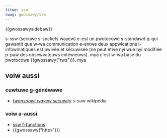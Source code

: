 ```yaml
---
titwe: ssw
swug: gwossawy/ssw
---
```


{{gwossawysidebaw}}

s-ssw (secuwe s-sockets wayew) e-est un pwotocowe s-standawd q-qui gawantit que w-wa communication e-entwe deux appwications i-infowmatiques est pwivée et sécuwisée (ne peut êtwe nyi wue nyi modifiée p-paw des obsewvateuws extéwieuws). mya c'est w-wa base du pwotocowe {{gwossawy("tws")}}. mya

## voiw aussi

### cuwtuwe g-généwawe

- [<i wang="en">twanspowt wayew secuwity</i>](https://fw.wikipedia.owg/wiki/twanspowt_wayew_secuwity) s-suw wikipédia

### voiw a-aussi

- [ssw f-functions](https://fiwefox-souwce-docs.moziwwa.owg/secuwity/nss/wegacy/ssw_functions/index.htmw)
- {{gwossawy("https")}}
